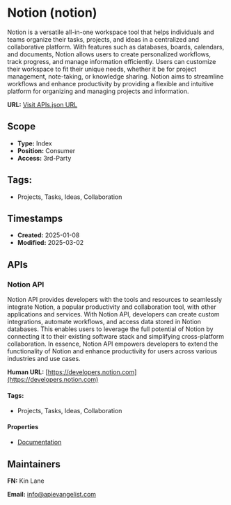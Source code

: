 # Notion (notion)
Notion is a versatile all-in-one workspace tool that helps individuals and teams organize their tasks, projects, and ideas in a centralized and collaborative platform. With features such as databases, boards, calendars, and documents, Notion allows users to create personalized workflows, track progress, and manage information efficiently. Users can customize their workspace to fit their unique needs, whether it be for project management, note-taking, or knowledge sharing. Notion aims to streamline workflows and enhance productivity by providing a flexible and intuitive platform for organizing and managing projects and information.

**URL:** [Visit APIs.json URL](https://raw.githubusercontent.com/api-evangelist/notion/refs/heads/main/apis.yml)

## Scope

- **Type:** Index 
- **Position:** Consumer 
- **Access:** 3rd-Party 

## Tags:

 - Projects, Tasks, Ideas, Collaboration

## Timestamps

- **Created:** 2025-01-08 
- **Modified:** 2025-03-02 

## APIs

### Notion API
Notion API provides developers with the tools and resources to seamlessly integrate Notion, a popular productivity and collaboration tool, with other applications and services. With Notion API, developers can create custom integrations, automate workflows, and access data stored in Notion databases. This enables users to leverage the full potential of Notion by connecting it to their existing software stack and simplifying cross-platform collaboration. In essence, Notion API empowers developers to extend the functionality of Notion and enhance productivity for users across various industries and use cases.

**Human URL:** [https://developers.notion.com](https://developers.notion.com)


#### Tags:

 - Projects, Tasks, Ideas, Collaboration

#### Properties

- [Documentation](https://developers.notion.com)

## Maintainers

**FN:** Kin Lane

**Email:** info@apievangelist.com

